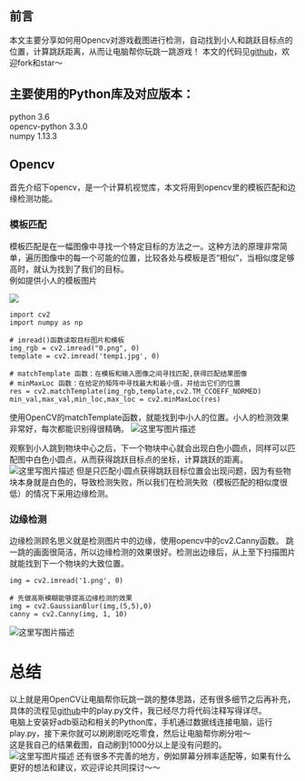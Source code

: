 ## 前言
本文主要分享如何用Opencv对游戏截图进行检测，自动找到小人和跳跃目标点的位置，计算跳跃距离，从而让电脑帮你玩跳一跳游戏！
本文的代码见[github](https://github.com/yaoguangju/wechat_jump.git)，欢迎fork和star～

## 主要使用的Python库及对应版本：
python 3.6  
opencv-python 3.3.0  
numpy 1.13.3  

## Opencv  
首先介绍下opencv，是一个计算机视觉库，本文将用到opencv里的模板匹配和边缘检测功能。  

### 模板匹配
模板匹配是在一幅图像中寻找一个特定目标的方法之一。这种方法的原理非常简单，遍历图像中的每一个可能的位置，比较各处与模板是否“相似”，当相似度足够高时，就认为找到了我们的目标。  
例如提供小人的模板图片

![](./image/1.jpg)
```
import cv2
import numpy as np

# imread()函数读取目标图片和模板
img_rgb = cv2.imread("0.png", 0)
template = cv2.imread('temp1.jpg', 0) 

# matchTemplate 函数：在模板和输入图像之间寻找匹配,获得匹配结果图像 
# minMaxLoc 函数：在给定的矩阵中寻找最大和最小值，并给出它们的位置
res = cv2.matchTemplate(img_rgb,template,cv2.TM_CCOEFF_NORMED)
min_val,max_val,min_loc,max_loc = cv2.minMaxLoc(res)
```
使用OpenCV的matchTemplate函数，就能找到中小人的位置。小人的检测效果非常好，每次都能识别得很精确。
![这里写图片描述](./image/2.png)

观察到小人跳到物块中心之后，下一个物块中心就会出现白色小圆点，同样可以匹配图中白色小圆点，从而获得跳跃目标点的坐标，计算跳跃的距离。
![这里写图片描述](./image/3.png)
但是只匹配小圆点获得跳跃目标位置会出现问题，因为有些物块本身就是白色的，导致检测失败，所以我们在检测失败（模板匹配的相似度很低）的情况下采用边缘检测。

### 边缘检测
边缘检测顾名思义就是检测图片中的边缘，使用opencv中的cv2.Canny函数。
跳一跳的画面很简洁，所以边缘检测的效果很好。检测出边缘后，从上至下扫描图片就能找到下一个物块的大致位置。
```
img = cv2.imread('1.png', 0)

# 先做高斯模糊能够提高边缘检测的效果
img = cv2.GaussianBlur(img,(5,5),0)  
canny = cv2.Canny(img, 1, 10) 
```
![这里写图片描述](./image/4.png)
# 总结
以上就是用OpenCV让电脑帮你玩跳一跳的整体思路，还有很多细节之后再补充，具体的流程见[github](https://github.com/yaoguangju/wechat_jump.git)中的play.py文件，我已经尽力将代码注释写得详尽。  
电脑上安装好adb驱动和相关的Python库，手机通过数据线连接电脑，运行play.py，接下来你就可以刷刷剧吃吃零食，然后让电脑帮你刷分啦～  
这是我自己的结果截图，自动刷到1000分以上是没有问题的。  
![这里写图片描述](./image/5.png)
还有很多不完善的地方，例如屏幕分辨率适配等，如果有什么更好的想法和建议，欢迎评论共同探讨～～

